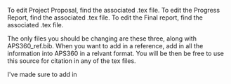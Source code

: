 To edit Project Proposal, find the associated .tex file. 
To edit the Progress Report, find the associated .tex file.
To edit the Final report, find the associated .tex file.

The only files you should be changing are these three, along
with APS360_ref.bib. When you want to add in a reference, 
add in all the information into APS360 in a relvant format.
You will be then be free to use this source for citation 
in any of the tex files.

I've made sure to add in 
